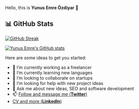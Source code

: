 Hello, this is **Yunus Emre Özdiyar** 👋

## 📊 GitHub Stats

[![GitHub Streak](https://streak-stats.demolab.com/?user=incendies&currStreakNum=2FD3EB&fire=pink&sideLabels=F00&date_format=[Y.]n.j)](https://git.io/streak-stats)

[![Yunus Emre's GitHub stats](https://github-readme-stats.vercel.app/api?username=incendies)](https://github.com/incendies/github-readme-stats)


Here are some ideas to get you started:

- 🔭 I’m currently working as a freelancer
- 🌱 I’m currently learning new languages
- 👯 I’m looking to collaborate on startups
- 🤔 I’m looking for help with new project ideas
- 💬 Ask me about new ideas, SEO and software development
- 📫 [Follow and message me (**Twitter**)](https://twitter.com/emreozdiyar)
-    [CV and more (**LinkedIn**)](https://linkedin.com/in/yunusemreozdiyar)
